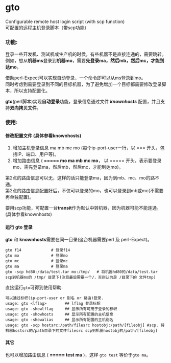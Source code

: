 # gto
Configurable remote host login script (with scp function)  
可配置的远程主机登录脚本（带scp功能）


### 功能:
登录一些开发机、测试机或生产机的时侯，有些机器不是直接连通的，需要跳转。  
例如，想从**机器ms**登录到**机器mo**，需要**先登录ma，然后mb，然后mc，才能到达mo**。

借助perl-Expect可以实现自动登录，一个命令即可以从ms登录到mo。  
同时考虑到需要登录到不同的目标机器，为了避免增加一个目标都需要修改登录脚本，所以支持配置化。

**gto**(perl脚本)实现**自动登录**功能，登录信息通过文件 ***knownhosts*** 配置，并且支持**双向拷贝文件**。

### 使用:
#### 修改配置文件 (具体参看knownhosts)
1. 增加主机登录信息 ma mb mc mo (每个ip-port-user一行，以 === 开头，包括IP、端口、用户等)。
2. 增加路由信息 ( **===== mo ma mb mc mo**， 以 ===== 开头，表示要登录mo，需先登录ma，然后mb，然后mc，才能到达mo)。

第2点的路由信息可以无，这样的话只能登录ma，因为到mb、mc、mo的路不通。  
第2点的路由信息配置好后，不仅可以登录的mo，也可以登录到mb或mc(不需要再单独配置)。

要用scp功能，可配置一台**transit**作为默认中转机器，因为机器可能不能连通。(具体参看knownhosts)

#### 运行 gto 登录 
**gto** 和 **knownhosts**需要在同一目录(这台机器需要perl 及 perl-Expect)。
	
	gto f14				# 登录f14
	gto mo				# 登录mo
	gto mc				# 登录mc
	gto ma				# 登录ma
	gto -scp hd80:/data/test.tar mo:/tmp/	# 将机器hd80的/data/test.tar scp到机器mo的 /tmp/ 目录下(注意最后需要一个/，否则认为是 /目录下的 文件tmp)

直接运行`gto`可得到使用帮助:

	可以通过标帜(ip-port-user or 别名 or 路由)登录.
	usage: gto <lflag>        ## lflag 登录标帜
	usage: gto -showlflag     ## 显示所有可用于登录的标帜
	usage: gto -showhosts     ## 显示所有配置的主机信息
	usage: gto -showalias     ## 显示所有配置的主机别名
	usage: gto -scp hostsrc:/path/filesrc hostobj:/path/[fileobj] #scp. 将机器hostsrc的/path目录下的文件filesrc scp到机器hostobj的/path/[fileobj]

#### 其它
也可以增加路由信息 ( **===== test ma** )，这样 `gto test` 等价于`gto ma`。

